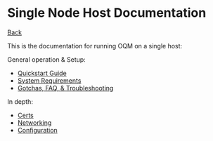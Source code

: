 # Single Node Host Documentation 

[Back](../)

This is the documentation for running OQM on a single host:

General operation & Setup:

 - [Quickstart Guide](Quickstart%20Guide.md)
 - [System Requirements](System%20Requirements.md)
 - [Gotchas, FAQ, & Troubleshooting](tgf.md)

In depth:

 - [Certs](Certs.md)
 - [Networking](networking.md)
 - [Configuration](config.md)
